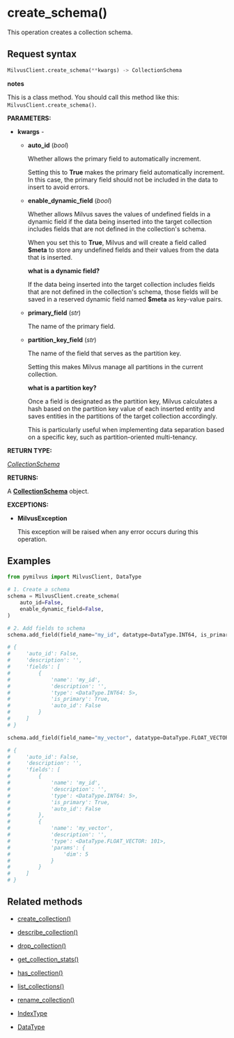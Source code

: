 # create_schema()

This operation creates a collection schema.

## Request syntax

```python
MilvusClient.create_schema(**kwargs) -> CollectionSchema
```

<div class="admonition note">

<p><b>notes</b></p>

<p>This is a class method. You should call this method like this: <code>MilvusClient.create_schema()</code>.</p>

</div>

__PARAMETERS:__

- __kwargs__ -

    - __auto_id__ (_bool_)

        Whether allows the primary field to automatically increment.

        Setting this to __True__ makes the primary field automatically increment. In this case, the primary field should not be included in the data to insert to avoid errors.

    - __enable_dynamic_field__ (_bool_)

        Whether allows Milvus saves the values of undefined fields in a dynamic field if the data being inserted into the target collection includes fields that are not defined in the collection's schema.

        When you set this to __True__, Milvus and  will create a field called __$meta__ to store any undefined fields and their values from the data that is inserted.

        <div class="admonition note">

        <p><b>what is a dynamic field?</b></p>

        <p>If the data being inserted into the target collection includes fields that are not defined in the collection's schema, those fields will be saved in a reserved dynamic field named <strong>$meta</strong> as key-value pairs.</p>

        </div>

    - __primary_field__ (_str_)

        The name of the primary field.

    - __partition_key_field__ (_str_)

        The name of the field that serves as the partition key.

        Setting this makes Milvus manage all partitions in the current collection.

        <div class="admonition note">

        <p><b>what is a partition key?</b></p>

        <p>Once a field is designated as the partition key, Milvus calculates a hash based on the partition key value of each inserted entity and saves entities in the partitions of the target collection accordingly.</p>
        <p>This is particularly useful when implementing data separation based on a specific key, such as partition-oriented multi-tenancy.</p>

        </div>

__RETURN TYPE:__

_[CollectionSchema](../../ORM/CollectionSchema/CollectionSchema.md)_

__RETURNS:__

A __[CollectionSchema](../../ORM/CollectionSchema/CollectionSchema.md)__ object.

__EXCEPTIONS:__

- __MilvusException__

    This exception will be raised when any error occurs during this operation.

## Examples

```python
from pymilvus import MilvusClient, DataType

# 1. Create a schema
schema = MilvusClient.create_schema(
    auto_id=False,
    enable_dynamic_field=False,
)

# 2. Add fields to schema
schema.add_field(field_name="my_id", datatype=DataType.INT64, is_primary=True)

# {
#     'auto_id': False, 
#     'description': '', 
#     'fields': [
#         {
#             'name': 'my_id', 
#             'description': '', 
#             'type': <DataType.INT64: 5>, 
#             'is_primary': True, 
#             'auto_id': False
#         }
#     ]
# }

schema.add_field(field_name="my_vector", datatype=DataType.FLOAT_VECTOR, dim=5)

# {
#     'auto_id': False, 
#     'description': '', 
#     'fields': [
#         {
#             'name': 'my_id', 
#             'description': '', 
#             'type': <DataType.INT64: 5>, 
#             'is_primary': True, 
#             'auto_id': False
#         }, 
#         {
#             'name': 'my_vector', 
#             'description': '', 
#             'type': <DataType.FLOAT_VECTOR: 101>, 
#             'params': {
#                 'dim': 5
#             }
#         }        
#     ]
# }
```

## Related methods

- [create_collection()](./Collections/create_collection.md)

- [describe_collection()](./Collections/describe_collection.md)

- [drop_collection()](./Collections/drop_collection.md)

- [get_collection_stats()](./Collections/get_collection_stats.md)

- [has_collection()](./Collections/has_collection.md)

- [list_collections()](./Collections/list_collections.md)

- [rename_collection()](./Collections/rename_collection.md)

- [IndexType](./Collections/IndexType.md)

- [DataType](./Collections/DataType.md)


